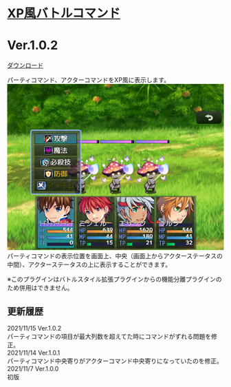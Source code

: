 # [XP風バトルコマンド](https://raw.githubusercontent.com/nuun888/MZ/master/NUUN_XPBattleCommand.js)
# Ver.1.0.2
[ダウンロード](https://raw.githubusercontent.com/nuun888/MZ/master/NUUN_XPBattleCommand.js)

パーティコマンド、アクターコマンドをXP風に表示します。  
![画像](img/XPBattleCommand2.png)
パーティコマンドの表示位置を画面上、中央（画面上からアクターステータスの中間）、アクターステータスの上に表示することができます。  

※このプラグインはバトルスタイル拡張プラグインからの機能分離プラグインのため併用はできません。

## 更新履歴
2021/11/15 Ver.1.0.2  
パーティコマンドの項目が最大列数を超えてた時にコマンドがずれる問題を修正。  
2021/11/14 Ver.1.0.1  
パーティコマンド中央寄りがアクターコマンド中央寄りになっていたのを修正。  
2021/11/7 Ver.1.0.0  
初版  
